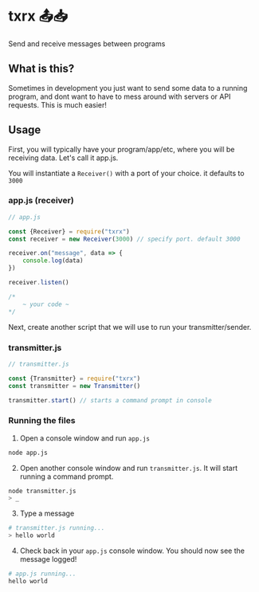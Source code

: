 # txrx 📤📥
Send and receive messages between programs

## What is this?
Sometimes in development you just want to send some data to a running program, and dont want to have to mess around with servers or API requests.  This is much easier!


## Usage
First, you will typically have your program/app/etc, where you will be receiving data. Let's call it app.js.

You will instantiate a `Receiver()` with a port of your choice.  it defaults to `3000`

### app.js (receiver)
```javascript
// app.js

const {Receiver} = require("txrx")
const receiver = new Receiver(3000) // specify port. default 3000

receiver.on("message", data => {
    console.log(data)
})

receiver.listen()

/*
    ~ your code ~
*/
```

Next, create another script that we will use to run your transmitter/sender. 

### transmitter.js
```javascript
// transmitter.js

const {Transmitter} = require("txrx")
const transmitter = new Transmitter()

transmitter.start() // starts a command prompt in console
```

### Running the files
1) Open a console window and run `app.js`
```bash
node app.js
```
2) Open another console window and run `transmitter.js`. It will start running a command prompt.
```bash
node transmitter.js
> _
```
3) Type a message
```bash
# transmitter.js running...
> hello world
```
4) Check back in your `app.js` console window. You should now see the message logged!
```bash
# app.js running...
hello world
```